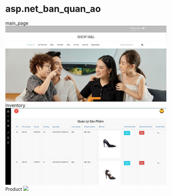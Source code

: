 # asp.net_ban_quan_ao
main_page
<img src="asp.jpg"></img>
Inventory
<img src="asp01.jpg"></img>
Product
<img src="asp02.jpg"></img>
